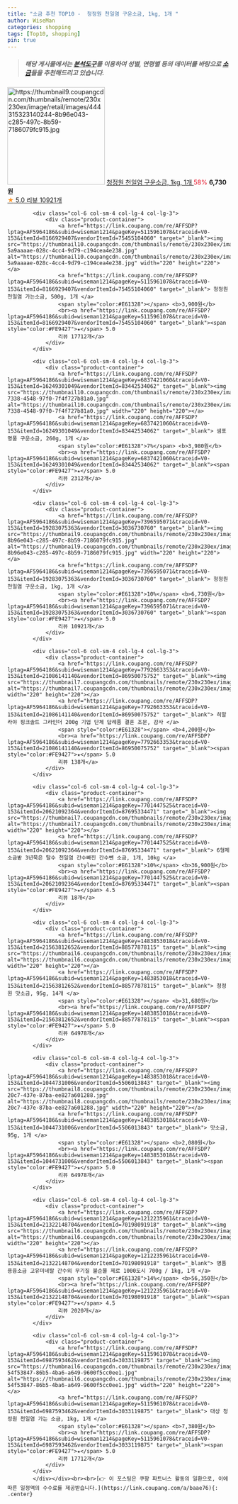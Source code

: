 ```yaml
---
title: "소금 추천 TOP10 -  청정원 천일염 구운소금, 1kg, 1개 "
author: WiseMan
categories: shopping
tags: [Top10, shopping]
pin: true
---
```


> ##### 해당 게시물에서는 [**분석도구**](https://itemscout.io/)를 이용하여 **성별**, **연령별** 등의 데이터를 바탕으로 [**소금**](https://link.coupang.com/a/baae76)들을 추천해드리고 있습니다.
<div class="container"><div class="row">
            <div class="col-6 col-sm-4 col-lg-4 col-lg-3">
                <div class="product-container">
                    <a href="https://link.coupang.com/re/AFFSDP?lptag=AF5964186&subid=wiseman1214&pageKey=7396595071&traceid=V0-153&itemId=19283075363&vendorItemId=3036730760" target="_blank"><img src="https://thumbnail9.coupangcdn.com/thumbnails/remote/230x230ex/image/retail/images/444315323140244-8b96e043-c285-497c-8b59-7186079fc915.jpg" alt="https://thumbnail9.coupangcdn.com/thumbnails/remote/230x230ex/image/retail/images/444315323140244-8b96e043-c285-497c-8b59-7186079fc915.jpg" width="220" height="220"></a>
                    <a href="https://link.coupang.com/re/AFFSDP?lptag=AF5964186&subid=wiseman1214&pageKey=7396595071&traceid=V0-153&itemId=19283075363&vendorItemId=3036730760" target="_blank"> 청정원 천일염 구운소금, 1kg, 1개 </a>
                    <span style="color:#E61328">58%</span> <b>6,730원</b>
                    <br><a href="https://link.coupang.com/re/AFFSDP?lptag=AF5964186&subid=wiseman1214&pageKey=7396595071&traceid=V0-153&itemId=19283075363&vendorItemId=3036730760" target="_blank"><span style="color:#FE9427">★</span> 5.0
                    리뷰 10921개</a>
                </div>
            </div>
            
            <div class="col-6 col-sm-4 col-lg-4 col-lg-3">
                <div class="product-container">
                    <a href="https://link.coupang.com/re/AFFSDP?lptag=AF5964186&subid=wiseman1214&pageKey=5115961078&traceid=V0-153&itemId=8166929407&vendorItemId=75455104060" target="_blank"><img src="https://thumbnail10.coupangcdn.com/thumbnails/remote/230x230ex/image/retail/images/71849218446437-5a9aaaae-028c-4cc4-9d79-c194cea4e238.jpg" alt="https://thumbnail10.coupangcdn.com/thumbnails/remote/230x230ex/image/retail/images/71849218446437-5a9aaaae-028c-4cc4-9d79-c194cea4e238.jpg" width="220" height="220"></a>
                    <a href="https://link.coupang.com/re/AFFSDP?lptag=AF5964186&subid=wiseman1214&pageKey=5115961078&traceid=V0-153&itemId=8166929407&vendorItemId=75455104060" target="_blank"> 청정원 천일염 가는소금, 500g, 1개 </a>
                    <span style="color:#E61328"></span> <b>3,900원</b>
                    <br><a href="https://link.coupang.com/re/AFFSDP?lptag=AF5964186&subid=wiseman1214&pageKey=5115961078&traceid=V0-153&itemId=8166929407&vendorItemId=75455104060" target="_blank"><span style="color:#FE9427">★</span> 5.0
                    리뷰 17712개</a>
                </div>
            </div>
            
            <div class="col-6 col-sm-4 col-lg-4 col-lg-3">
                <div class="product-container">
                    <a href="https://link.coupang.com/re/AFFSDP?lptag=AF5964186&subid=wiseman1214&pageKey=6837421060&traceid=V0-153&itemId=16249301049&vendorItemId=83442534062" target="_blank"><img src="https://thumbnail10.coupangcdn.com/thumbnails/remote/230x230ex/image/retail/images/2022/10/12/9/5/70636e97-7338-4548-97f0-7f4f727b81a0.jpg" alt="https://thumbnail10.coupangcdn.com/thumbnails/remote/230x230ex/image/retail/images/2022/10/12/9/5/70636e97-7338-4548-97f0-7f4f727b81a0.jpg" width="220" height="220"></a>
                    <a href="https://link.coupang.com/re/AFFSDP?lptag=AF5964186&subid=wiseman1214&pageKey=6837421060&traceid=V0-153&itemId=16249301049&vendorItemId=83442534062" target="_blank"> 샘표 명품 구운소금, 260g, 1개 </a>
                    <span style="color:#E61328">7%</span> <b>3,980원</b>
                    <br><a href="https://link.coupang.com/re/AFFSDP?lptag=AF5964186&subid=wiseman1214&pageKey=6837421060&traceid=V0-153&itemId=16249301049&vendorItemId=83442534062" target="_blank"><span style="color:#FE9427">★</span> 5.0
                    리뷰 2312개</a>
                </div>
            </div>
            
            <div class="col-6 col-sm-4 col-lg-4 col-lg-3">
                <div class="product-container">
                    <a href="https://link.coupang.com/re/AFFSDP?lptag=AF5964186&subid=wiseman1214&pageKey=7396595071&traceid=V0-153&itemId=19283075363&vendorItemId=3036730760" target="_blank"><img src="https://thumbnail9.coupangcdn.com/thumbnails/remote/230x230ex/image/retail/images/444315323140244-8b96e043-c285-497c-8b59-7186079fc915.jpg" alt="https://thumbnail9.coupangcdn.com/thumbnails/remote/230x230ex/image/retail/images/444315323140244-8b96e043-c285-497c-8b59-7186079fc915.jpg" width="220" height="220"></a>
                    <a href="https://link.coupang.com/re/AFFSDP?lptag=AF5964186&subid=wiseman1214&pageKey=7396595071&traceid=V0-153&itemId=19283075363&vendorItemId=3036730760" target="_blank"> 청정원 천일염 구운소금, 1kg, 1개 </a>
                    <span style="color:#E61328">10%</span> <b>6,730원</b>
                    <br><a href="https://link.coupang.com/re/AFFSDP?lptag=AF5964186&subid=wiseman1214&pageKey=7396595071&traceid=V0-153&itemId=19283075363&vendorItemId=3036730760" target="_blank"><span style="color:#FE9427">★</span> 5.0
                    리뷰 10921개</a>
                </div>
            </div>
            
            <div class="col-6 col-sm-4 col-lg-4 col-lg-3">
                <div class="product-container">
                    <a href="https://link.coupang.com/re/AFFSDP?lptag=AF5964186&subid=wiseman1214&pageKey=7792663353&traceid=V0-153&itemId=21086141140&vendorItemId=86950075752" target="_blank"><img src="https://thumbnail7.coupangcdn.com/thumbnails/remote/230x230ex/image/vendor_inventory/3688/0af698c46f327aed56d0b1d011a3a74e07c9e9f2cab5db8d858c9c5e32e9.jpg" alt="https://thumbnail7.coupangcdn.com/thumbnails/remote/230x230ex/image/vendor_inventory/3688/0af698c46f327aed56d0b1d011a3a74e07c9e9f2cab5db8d858c9c5e32e9.jpg" width="220" height="220"></a>
                    <a href="https://link.coupang.com/re/AFFSDP?lptag=AF5964186&subid=wiseman1214&pageKey=7792663353&traceid=V0-153&itemId=21086141140&vendorItemId=86950075752" target="_blank"> 히말라야 핑크솔트 그라인더 200g 기업 단체 답례품 결혼 조문, 감사 </a>
                    <span style="color:#E61328"></span> <b>4,200원</b>
                    <br><a href="https://link.coupang.com/re/AFFSDP?lptag=AF5964186&subid=wiseman1214&pageKey=7792663353&traceid=V0-153&itemId=21086141140&vendorItemId=86950075752" target="_blank"><span style="color:#FE9427">★</span> 5.0
                    리뷰 138개</a>
                </div>
            </div>
            
            <div class="col-6 col-sm-4 col-lg-4 col-lg-3">
                <div class="product-container">
                    <a href="https://link.coupang.com/re/AFFSDP?lptag=AF5964186&subid=wiseman1214&pageKey=7701447525&traceid=V0-153&itemId=20621092364&vendorItemId=87695334471" target="_blank"><img src="https://thumbnail7.coupangcdn.com/thumbnails/remote/230x230ex/image/vendor_inventory/fd1e/8c490fd56b78555bea86a038d4b29137f2dbaa2b0bcd4eaf181b863964fc.jpg" alt="https://thumbnail7.coupangcdn.com/thumbnails/remote/230x230ex/image/vendor_inventory/fd1e/8c490fd56b78555bea86a038d4b29137f2dbaa2b0bcd4eaf181b863964fc.jpg" width="220" height="220"></a>
                    <a href="https://link.coupang.com/re/AFFSDP?lptag=AF5964186&subid=wiseman1214&pageKey=7701447525&traceid=V0-153&itemId=20621092364&vendorItemId=87695334471" target="_blank"> 6형제소금밭 3년묵은 탈수 천일염 간수빠진 간수뺀 소금, 1개, 10kg </a>
                    <span style="color:#E61328">10%</span> <b>36,900원</b>
                    <br><a href="https://link.coupang.com/re/AFFSDP?lptag=AF5964186&subid=wiseman1214&pageKey=7701447525&traceid=V0-153&itemId=20621092364&vendorItemId=87695334471" target="_blank"><span style="color:#FE9427">★</span> 4.5
                    리뷰 18개</a>
                </div>
            </div>
            
            <div class="col-6 col-sm-4 col-lg-4 col-lg-3">
                <div class="product-container">
                    <a href="https://link.coupang.com/re/AFFSDP?lptag=AF5964186&subid=wiseman1214&pageKey=1483853018&traceid=V0-153&itemId=21563812652&vendorItemId=88577878115" target="_blank"><img src="https://thumbnail6.coupangcdn.com/thumbnails/remote/230x230ex/image/vendor_inventory/0bc0/d771a243af7a1f194a6276d9abbd763b89eeafdf6ecd6223424ed99d5f0d.jpg" alt="https://thumbnail6.coupangcdn.com/thumbnails/remote/230x230ex/image/vendor_inventory/0bc0/d771a243af7a1f194a6276d9abbd763b89eeafdf6ecd6223424ed99d5f0d.jpg" width="220" height="220"></a>
                    <a href="https://link.coupang.com/re/AFFSDP?lptag=AF5964186&subid=wiseman1214&pageKey=1483853018&traceid=V0-153&itemId=21563812652&vendorItemId=88577878115" target="_blank"> 청정원 맛소금, 95g, 14개 </a>
                    <span style="color:#E61328"></span> <b>31,680원</b>
                    <br><a href="https://link.coupang.com/re/AFFSDP?lptag=AF5964186&subid=wiseman1214&pageKey=1483853018&traceid=V0-153&itemId=21563812652&vendorItemId=88577878115" target="_blank"><span style="color:#FE9427">★</span> 5.0
                    리뷰 64978개</a>
                </div>
            </div>
            
            <div class="col-6 col-sm-4 col-lg-4 col-lg-3">
                <div class="product-container">
                    <a href="https://link.coupang.com/re/AFFSDP?lptag=AF5964186&subid=wiseman1214&pageKey=1483853018&traceid=V0-153&itemId=1044731006&vendorItemId=5506013843" target="_blank"><img src="https://thumbnail8.coupangcdn.com/thumbnails/remote/230x230ex/image/retail/images/2019/10/23/21/7/5a32065e-20c7-437e-87ba-ee827a601288.jpg" alt="https://thumbnail8.coupangcdn.com/thumbnails/remote/230x230ex/image/retail/images/2019/10/23/21/7/5a32065e-20c7-437e-87ba-ee827a601288.jpg" width="220" height="220"></a>
                    <a href="https://link.coupang.com/re/AFFSDP?lptag=AF5964186&subid=wiseman1214&pageKey=1483853018&traceid=V0-153&itemId=1044731006&vendorItemId=5506013843" target="_blank"> 맛소금, 95g, 1개 </a>
                    <span style="color:#E61328"></span> <b>2,080원</b>
                    <br><a href="https://link.coupang.com/re/AFFSDP?lptag=AF5964186&subid=wiseman1214&pageKey=1483853018&traceid=V0-153&itemId=1044731006&vendorItemId=5506013843" target="_blank"><span style="color:#FE9427">★</span> 5.0
                    리뷰 64978개</a>
                </div>
            </div>
            
            <div class="col-6 col-sm-4 col-lg-4 col-lg-3">
                <div class="product-container">
                    <a href="https://link.coupang.com/re/AFFSDP?lptag=AF5964186&subid=wiseman1214&pageKey=1212235961&traceid=V0-153&itemId=21322148704&vendorItemId=70198091918" target="_blank"><img src="https://thumbnail6.coupangcdn.com/thumbnails/remote/230x230ex/image/vendor_inventory/bbe2/2196aa57fd444b305714b7586521c6b16e2114196ce3bbf719e33c4d2ef2.png" alt="https://thumbnail6.coupangcdn.com/thumbnails/remote/230x230ex/image/vendor_inventory/bbe2/2196aa57fd444b305714b7586521c6b16e2114196ce3bbf719e33c4d2ef2.png" width="220" height="220"></a>
                    <a href="https://link.coupang.com/re/AFFSDP?lptag=AF5964186&subid=wiseman1214&pageKey=1212235961&traceid=V0-153&itemId=21322148704&vendorItemId=70198091918" target="_blank"> 명품 용융소금 고유미네랄 간수외 무기질 불순물 제로 1000도시 700g / 1kg, 1개 </a>
                    <span style="color:#E61328">14%</span> <b>56,350원</b>
                    <br><a href="https://link.coupang.com/re/AFFSDP?lptag=AF5964186&subid=wiseman1214&pageKey=1212235961&traceid=V0-153&itemId=21322148704&vendorItemId=70198091918" target="_blank"><span style="color:#FE9427">★</span> 4.5
                    리뷰 2020개</a>
                </div>
            </div>
            
            <div class="col-6 col-sm-4 col-lg-4 col-lg-3">
                <div class="product-container">
                    <a href="https://link.coupang.com/re/AFFSDP?lptag=AF5964186&subid=wiseman1214&pageKey=5115961078&traceid=V0-153&itemId=6987593462&vendorItemId=3033119875" target="_blank"><img src="https://thumbnail6.coupangcdn.com/thumbnails/remote/230x230ex/image/retail/images/1393072526655293-54f53847-86b5-4ba6-a649-9600f5cc0ee1.jpg" alt="https://thumbnail6.coupangcdn.com/thumbnails/remote/230x230ex/image/retail/images/1393072526655293-54f53847-86b5-4ba6-a649-9600f5cc0ee1.jpg" width="220" height="220"></a>
                    <a href="https://link.coupang.com/re/AFFSDP?lptag=AF5964186&subid=wiseman1214&pageKey=5115961078&traceid=V0-153&itemId=6987593462&vendorItemId=3033119875" target="_blank"> 대상 청정원 천일염 가는 소금, 1kg, 1개 </a>
                    <span style="color:#E61328"></span> <b>7,380원</b>
                    <br><a href="https://link.coupang.com/re/AFFSDP?lptag=AF5964186&subid=wiseman1214&pageKey=5115961078&traceid=V0-153&itemId=6987593462&vendorItemId=3033119875" target="_blank"><span style="color:#FE9427">★</span> 5.0
                    리뷰 17712개</a>
                </div>
            </div>
            </div></div><br><br>[👉 이 포스팅은 쿠팡 파트너스 활동의 일환으로, 이에 따른 일정액의 수수료를 제공받습니다.](https://link.coupang.com/a/baae76){: .center}